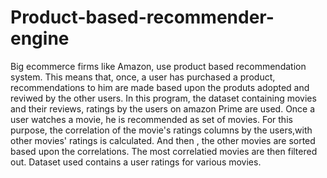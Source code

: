 # Product-based-recommender-engine
Big ecommerce firms like Amazon, use product based recommendation system. This means that, once, a user has purchased a product, 
recommendations to him are made based upon the produts adopted and reviwed by the other users. 
In this program, the dataset containing movies and their reviews, ratings by the users on amazon Prime are used.
Once a user watches a movie, he is recommended as set of movies. 
For this purpose, the correlation of the movie's ratings columns by the users,with other movies' ratings is calculated.
And then , the other movies are sorted based upon the correlations. 
The most correlatied movies are then filtered out.
Dataset used contains a user ratings for various movies. 


